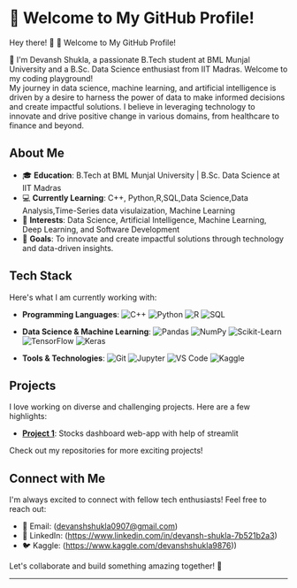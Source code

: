 # 🚀 Welcome to My GitHub Profile!

Hey there! 👋 🚀 Welcome to My GitHub Profile!

👋 I'm Devansh Shukla, a passionate B.Tech student at BML Munjal University and a B.Sc. Data Science enthusiast from IIT Madras. Welcome to my coding playground!   
My journey in data science, machine learning, and artificial intelligence is driven by a desire to harness the power of data to make informed decisions and create impactful solutions. I believe in leveraging technology to innovate and drive positive change in various domains, from healthcare to finance and beyond.
## About Me

- 🎓 **Education**: B.Tech at BML Munjal University | B.Sc. Data Science at IIT Madras
- 💻 **Currently Learning**: C++, Python,R,SQL,Data Science,Data Analysis,Time-Series data visulaization, Machine Learning
- 🌱 **Interests**: Data Science, Artificial Intelligence, Machine Learning, Deep Learning, and Software Development
- 🚀 **Goals**: To innovate and create impactful solutions through technology and data-driven insights.

## Tech Stack

Here's what I am currently working with:

- **Programming Languages**: 
  ![C++](https://img.shields.io/badge/-C++-00599C?style=flat&logo=c%2B%2B&logoColor=white)
  ![Python](https://img.shields.io/badge/-Python-3776AB?style=flat&logo=python&logoColor=white)
   ![R](https://img.shields.io/badge/-R-276DC3?style=flat&logo=r&logoColor=white)
  ![SQL](https://img.shields.io/badge/-SQL-4479A1?style=flat&logo=sql&logoColor=white)
  
- **Data Science & Machine Learning**:
  ![Pandas](https://img.shields.io/badge/-Pandas-150458?style=flat&logo=pandas)
  ![NumPy](https://img.shields.io/badge/-NumPy-013243?style=flat&logo=numpy)
  ![Scikit-Learn](https://img.shields.io/badge/-Scikit--Learn-F7931E?style=flat&logo=scikit-learn&logoColor=white)
  ![TensorFlow](https://img.shields.io/badge/-TensorFlow-FF6F00?style=flat&logo=tensorflow&logoColor=white)
  ![Keras](https://img.shields.io/badge/-Keras-D00000?style=flat&logo=keras&logoColor=white)

- **Tools & Technologies**:
  ![Git](https://img.shields.io/badge/-Git-F05032?style=flat&logo=git&logoColor=white)
  ![Jupyter](https://img.shields.io/badge/-Jupyter-F37626?style=flat&logo=jupyter&logoColor=white)
  ![VS Code](https://img.shields.io/badge/-VS%20Code-007ACC?style=flat&logo=visual-studio-code&logoColor=white)
  ![Kaggle](https://img.shields.io/badge/-Kaggle-20BEFF?style=flat&logo=kaggle&logoColor=white)
## Projects

I love working on diverse and challenging projects. Here are a few highlights:

- **[Project 1](https://github.com/devanshshukla0907/STOCKS_DASHBOARD_WITH_STREAMLIT.git)**: Stocks dashboard web-app with help of streamlit


Check out my repositories for more exciting projects!

## Connect with Me

I'm always excited to connect with fellow tech enthusiasts! Feel free to reach out:

- 📧 Email: (devanshshukla0907@gmail.com)
- 💼 LinkedIn: (https://www.linkedin.com/in/devansh-shukla-7b521b2a3)
- 🐦 Kaggle: (https://www.kaggle.com/devanshshukla9876))

Let's collaborate and build something amazing together! 🚀

---

